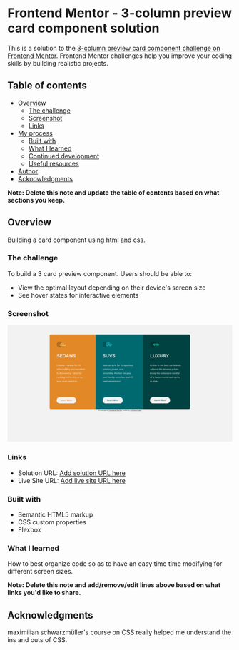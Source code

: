 # Frontend Mentor - 3-column preview card component solution

This is a solution to the [3-column preview card component challenge on Frontend Mentor](https://www.frontendmentor.io/challenges/3column-preview-card-component-pH92eAR2-). Frontend Mentor challenges help you improve your coding skills by building realistic projects.

## Table of contents

- [Overview](#overview)
  - [The challenge](#the-challenge)
  - [Screenshot](#screenshot)
  - [Links](#links)
- [My process](#my-process)
  - [Built with](#built-with)
  - [What I learned](#what-i-learned)
  - [Continued development](#continued-development)
  - [Useful resources](#useful-resources)
- [Author](#author)
- [Acknowledgments](#acknowledgments)

**Note: Delete this note and update the table of contents based on what sections you keep.**

## Overview

Building a card component using html and css.

### The challenge

To build a 3 card preview component.
Users should be able to:

- View the optimal layout depending on their device's screen size
- See hover states for interactive elements

### Screenshot

![alt html-screenshot](./images/final_html.png)

### Links

- Solution URL: [Add solution URL here](https://your-solution-url.com)
- Live Site URL: [Add live site URL here](https://your-live-site-url.com)

### Built with

- Semantic HTML5 markup
- CSS custom properties
- Flexbox

### What I learned

How to best organize code so as to have an easy time time modifying for different screen sizes.

**Note: Delete this note and add/remove/edit lines above based on what links you'd like to share.**

## Acknowledgments

maximilian schwarzmüller's course on CSS really helped me understand the ins and outs of CSS.
